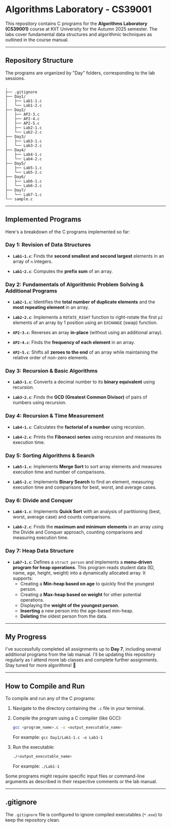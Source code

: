 # Algorithms Laboratory - CS39001

This repository contains C programs for the **Algorithms Laboratory (CS39001)** course at KIIT University for the Autumn 2025 semester. The labs cover fundamental data structures and algorithmic techniques as outlined in the course manual.

---

## Repository Structure

The programs are organized by "Day" folders, corresponding to the lab sessions.

```
.
├── .gitignore
├── Day1/
│   ├── Lab1-1.c
│   └── Lab1-2.c
├── Day2/
│   ├── AP2-3.c
│   ├── AP2-4.c
│   ├── AP2-5.c
│   ├── Lab2-1.c
│   └── Lab2-2.c
├── Day3/
│   ├── Lab3-1.c
│   └── Lab3-2.c
├── Day4/
│   ├── Lab4-1.c
│   └── Lab4-2.c
├── Day5/
│   ├── Lab5-1.c
│   └── Lab5-2.c
├── Day6/
│   ├── Lab6-1.c
│   └── Lab6-2.c
├── Day7/
│   └── Lab7-1.c
└── sample.c
```


---

## Implemented Programs

Here's a breakdown of the C programs implemented so far:

### Day 1: Revision of Data Structures

* **`Lab1-1.c`**: Finds the **second smallest and second largest** elements in an array of `n` integers.

* **`Lab1-2.c`**: Computes the **prefix sum** of an array.

### Day 2: Fundamentals of Algorithmic Problem Solving & Additional Programs

* **`Lab2-1.c`**: Identifies the **total number of duplicate elements** and the **most repeating element** in an array.

* **`Lab2-2.c`**: Implements a `ROTATE_RIGHT` function to right-rotate the first `p2` elements of an array by 1 position using an `EXCHANGE` (swap) function.

* **`AP2-3.c`**: Reverses an array **in-place** (without using an additional array).

* **`AP2-4.c`**: Finds the **frequency of each element** in an array.

* **`AP2-5.c`**: Shifts all **zeroes to the end** of an array while maintaining the relative order of non-zero elements.

### Day 3: Recursion & Basic Algorithms

* **`Lab3-1.c`**: Converts a decimal number to its **binary equivalent** using recursion.

* **`Lab3-2.c`**: Finds the **GCD (Greatest Common Divisor)** of pairs of numbers using recursion.

### Day 4: Recursion & Time Measurement

* **`Lab4-1.c`**: Calculates the **factorial of a number** using recursion.

* **`Lab4-2.c`**: Prints the **Fibonacci series** using recursion and measures its execution time.

### Day 5: Sorting Algorithms & Search

* **`Lab5-1.c`**: Implements **Merge Sort** to sort array elements and measures execution time and number of comparisons.

* **`Lab5-2.c`**: Implements **Binary Search** to find an element, measuring execution time and comparisons for best, worst, and average cases.

### Day 6: Divide and Conquer

* **`Lab6-1.c`**: Implements **Quick Sort** with an analysis of partitioning (best, worst, average case) and counts comparisons.

* **`Lab6-2.c`**: Finds the **maximum and minimum elements** in an array using the Divide and Conquer approach, counting comparisons and measuring execution time.

### Day 7: Heap Data Structure

* **`Lab7-1.c`**: Defines a `struct person` and implements a **menu-driven program for heap operations**. This program reads student data (ID, name, age, height, weight) into a dynamically allocated array. It supports:
    * Creating a **Min-heap based on age** to quickly find the youngest person.
    * Creating a **Max-heap based on weight** for other potential operations.
    * Displaying the **weight of the youngest person**.
    * **Inserting** a new person into the age-based min-heap.
    * **Deleting** the oldest person from the data.

---

## My Progress

I've successfully completed all assignments up to **Day 7**, including several additional programs from the lab manual. I'll be updating this repository regularly as I attend more lab classes and complete further assignments. Stay tuned for more algorithms! 🚀

---

## How to Compile and Run

To compile and run any of the C programs:

1.  Navigate to the directory containing the `.c` file in your terminal.

2.  Compile the program using a C compiler (like GCC):

    ```bash
    gcc <program_name>.c -o <output_executable_name>
    ```

    For example: `gcc Day1/Lab1-1.c -o Lab1-1`

3.  Run the executable:

    ```bash
    ./<output_executable_name>
    ```

    For example: `./Lab1-1`

Some programs might require specific input files or command-line arguments as described in their respective comments or the lab manual.

---

## .gitignore

The `.gitignore` file is configured to ignore compiled executables (`*.exe`) to keep the repository clean.
